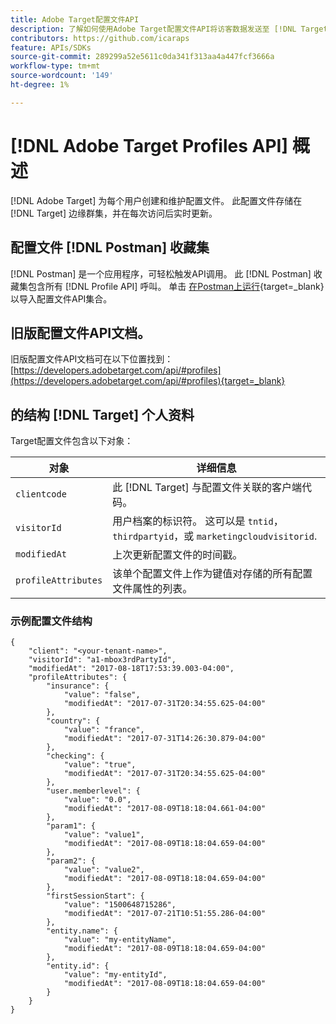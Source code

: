 ```yaml
---
title: Adobe Target配置文件API
description: 了解如何使用Adobe Target配置文件API将访客数据发送至 [!DNL Target].
contributors: https://github.com/icaraps
feature: APIs/SDKs
source-git-commit: 289299a52e5611c0da341f313aa4a447fcf3666a
workflow-type: tm+mt
source-wordcount: '149'
ht-degree: 1%

---
```


# [!DNL Adobe Target Profiles API] 概述

[!DNL Adobe Target] 为每个用户创建和维护配置文件。 此配置文件存储在 [!DNL Target] 边缘群集，并在每次访问后实时更新。

## 配置文件 [!DNL Postman] 收藏集

[!DNL Postman] 是一个应用程序，可轻松触发API调用。 此 [!DNL Postman] 收藏集包含所有 [!DNL Profile API] 呼叫。 单击 [在Postman上运行](https://www.getpostman.com/collections/ec7376f9028977ccaa99){target=_blank} 以导入配置文件API集合。

## 旧版配置文件API文档。

旧版配置文件API文档可在以下位置找到： [https://developers.adobetarget.com/api/#profiles](https://developers.adobetarget.com/api/#profiles){target=_blank}

## 的结构 [!DNL Target] 个人资料

Target配置文件包含以下对象：

| 对象 | 详细信息 |
| --- | --- |
| `clientcode` | 此 [!DNL Target] 与配置文件关联的客户端代码。 |
| `visitorId` | 用户档案的标识符。 这可以是 `tntid`， `thirdpartyid`，或 `marketingcloudvisitorid`. |
| `modifiedAt` | 上次更新配置文件的时间戳。 |
| `profileAttributes` | 该单个配置文件上作为键值对存储的所有配置文件属性的列表。 |

### 示例配置文件结构

```
{
    "client": "<your-tenant-name>",
    "visitorId": "a1-mbox3rdPartyId",
    "modifiedAt": "2017-08-18T17:53:39.003-04:00",
    "profileAttributes": {
        "insurance": {
            "value": "false",
            "modifiedAt": "2017-07-31T20:34:55.625-04:00"
        },
        "country": {
            "value": "france",
            "modifiedAt": "2017-07-31T14:26:30.879-04:00"
        },
        "checking": {
            "value": "true",
            "modifiedAt": "2017-07-31T20:34:55.625-04:00"
        },
        "user.memberlevel": {
            "value": "0.0",
            "modifiedAt": "2017-08-09T18:18:04.661-04:00"
        },
        "param1": {
            "value": "value1",
            "modifiedAt": "2017-08-09T18:18:04.659-04:00"
        },
        "param2": {
            "value": "value2",
            "modifiedAt": "2017-08-09T18:18:04.659-04:00"
        },
        "firstSessionStart": {
            "value": "1500648715286",
            "modifiedAt": "2017-07-21T10:51:55.286-04:00"
        },
        "entity.name": {
            "value": "my-entityName",
            "modifiedAt": "2017-08-09T18:18:04.659-04:00"
        },
        "entity.id": {
            "value": "my-entityId",
            "modifiedAt": "2017-08-09T18:18:04.659-04:00"
        }
    }
}
```
